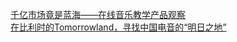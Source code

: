   
[千亿市场竟是蓝海——在线音乐教学产品观察](http://www.dianyue.me/archives/627/8q23xhp08pci01ng/)  
[在比利时的Tomorrowland，寻找中国电音的“明日之地”](http://www.dianyue.me/archives/945/9x9fgz643c3u032j/)